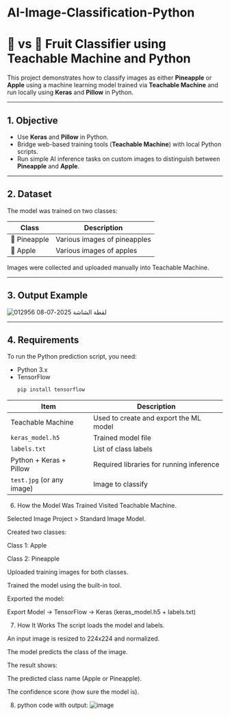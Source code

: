 # AI-Image-Classification-Python
# 🍍 vs 🍎 Fruit Classifier using Teachable Machine and Python

This project demonstrates how to classify images as either **Pineapple** or **Apple** using a machine learning model trained via **Teachable Machine** and run locally using **Keras** and **Pillow** in Python.

---

## 1. Objective

- Use **Keras** and **Pillow** in Python.
- Bridge web-based training tools (**Teachable Machine**) with local Python scripts.
- Run simple AI inference tasks on custom images to distinguish between **Pineapple** and **Apple**.

---

## 2. Dataset

The model was trained on two classes:

| Class     | Description                |
|-----------|----------------------------|
| 🍍 Pineapple | Various images of pineapples |
| 🍎 Apple     | Various images of apples     |

Images were collected and uploaded manually into Teachable Machine.

---

## 3. Output Example

![لقطة الشاشة 2025-07-08 012956](https://github.com/user-attachments/assets/20843466-63ef-432f-aac5-4b44c1a29502)



---

## 4. Requirements

To run the Python prediction script, you need:

- Python 3.x
- TensorFlow  
  ```bash
  pip install tensorflow
| Item                      | Description                              |
| ------------------------- | ---------------------------------------- |
| Teachable Machine         | Used to create and export the ML model   |
| `keras_model.h5`          | Trained model file                       |
| `labels.txt`              | List of class labels                     |
| Python + Keras + Pillow   | Required libraries for running inference |
| `test.jpg` (or any image) | Image to classify                        |

6. How the Model Was Trained
Visited Teachable Machine.

Selected Image Project > Standard Image Model.

Created two classes:

Class 1: Apple

Class 2: Pineapple

Uploaded training images for both classes.

Trained the model using the built-in tool.

Exported the model:

Export Model → TensorFlow → Keras (keras_model.h5 + labels.txt)

7. How It Works
The script loads the model and labels.

An input image is resized to 224x224 and normalized.

The model predicts the class of the image.

The result shows:

The predicted class name (Apple or Pineapple).

The confidence score (how sure the model is).

8. python code with output:
   ![image](https://github.com/user-attachments/assets/4677303c-277f-492f-90b3-f683257b9230)


